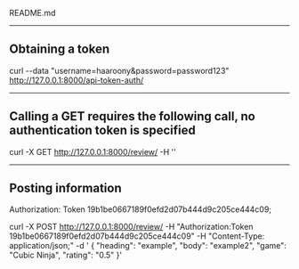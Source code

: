 README.md

---------------
Obtaining a token
---------------
curl --data "username=haaroony&password=password123" http://127.0.0.1:8000/api-token-auth/


---------------
Calling a GET requires the following call, no authentication token is specified
---------------
curl -X GET http://127.0.0.1:8000/review/ -H ''


---------------
Posting information
---------------
Authorization: Token 19b1be0667189f0efd2d07b444d9c205ce444c09; 


curl -X POST http://127.0.0.1:8000/review/ -H "Authorization:Token 19b1be0667189f0efd2d07b444d9c205ce444c09" -H "Content-Type: application/json;" -d '
{
    "heading": "example",
    "body": "example2",
    "game": "Cubic Ninja",
    "rating": "0.5"
}' 